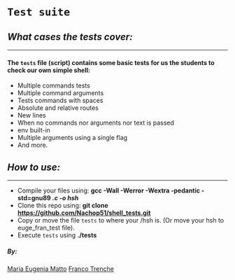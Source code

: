 # `Test suite`
## *What cases the tests cover:*
---------

####  The `tests` file (script) contains some basic tests for us the students to check our own simple shell:
- Multiple commands tests
- Multiple command arguments
- Tests commands with spaces
- Absolute and relative routes
- New lines
- When no commands nor arguments nor text is passed
- env built-in
- Multiple arguments using a single flag
- And more.
## *How to use:*
-----

- Compile your files using: **gcc -Wall -Werror -Wextra -pedantic -std=gnu89 *.c -o hsh***
- Clone this repo using:   **git clone https://github.com/Nachop51/shell_tests.git**
- Copy or move the file `tests` to where your /hsh is. (Or move your hsh to euge_fran_test file).
- Execute `tests` using **./tests**

##### **By:**
[Maria Eugenia Matto](https://www.linkedin.com/in/maria-matto/)
[Franco Trenche](https://www.linkedin.com/in/franco-trenche-375a33209/?originalSubdomain=uy)
